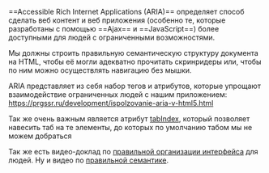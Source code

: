 
==Accessible Rich Internet Applications (ARIA)== определяет способ сделать веб контент и веб приложения (особенно те, которые разработаны с помощью ==Ajax== и ==JavaScript==) более доступными для людей с ограниченными возможностями.

Мы должны строить правильную семантическую структуру документа на HTML, чтобы её могли адекватно прочитать скринридеры или, чтобы по ним можно осуществлять навигацию без мышки.

ARIA представляет из себя набор тегов и атрибутов, которые упрощают взаимодействие ограниченных людей с нашим приложением:
https://prgssr.ru/development/ispolzovanie-aria-v-html5.html


Так же очень важным является атрибут [tabIndex](https://developer.mozilla.org/en-US/docs/Web/HTML/Global_attributes/tabindex), который позволяет навесить таб на те элементы, до которых по умолчанию табом мы не можем добраться

Так же есть видео-доклад по [правильной организации интерфейса](https://www.youtube.com/watch?v=KAK-WAb9vow) для людей.
Ну и видео по [правильной семантике](https://www.youtube.com/watch?v=bDYEnNzprzE).
